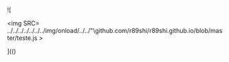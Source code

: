 ![

<img SRC= ../../../../../../../img/onload/../../"\github.com/r89shi/r89shi.github.io/blob/master/teste.js >

](()
